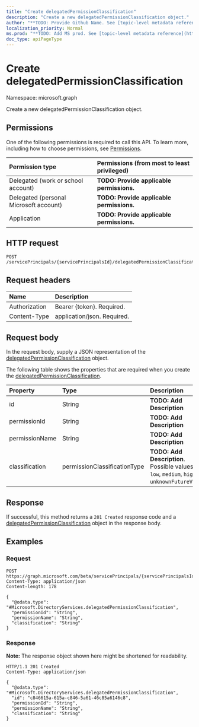 ```yaml
---
title: "Create delegatedPermissionClassification"
description: "Create a new delegatedPermissionClassification object."
author: "**TODO: Provide Github Name. See [topic-level metadata reference](https://msgo.azurewebsites.net/add/document/guidelines/metadata.html#topic-level-metadata)**"
localization_priority: Normal
ms.prod: "**TODO: Add MS prod. See [topic-level metadata reference](https://msgo.azurewebsites.net/add/document/guidelines/metadata.html#topic-level-metadata)**"
doc_type: apiPageType
---
```


# Create delegatedPermissionClassification
Namespace: microsoft.graph

Create a new delegatedPermissionClassification object.

## Permissions
One of the following permissions is required to call this API. To learn more, including how to choose permissions, see [Permissions](/graph/permissions-reference).

|Permission type|Permissions (from most to least privileged)|
|:---|:---|
|Delegated (work or school account)|**TODO: Provide applicable permissions.**|
|Delegated (personal Microsoft account)|**TODO: Provide applicable permissions.**|
|Application|**TODO: Provide applicable permissions.**|

## HTTP request

<!-- {
  "blockType": "ignored"
}
-->
``` http
POST /servicePrincipals/{servicePrincipalsId}/delegatedPermissionClassifications
```

## Request headers
|Name|Description|
|:---|:---|
|Authorization|Bearer {token}. Required.|
|Content-Type|application/json. Required.|

## Request body
In the request body, supply a JSON representation of the [delegatedPermissionClassification](../resources/delegatedpermissionclassification.md) object.

The following table shows the properties that are required when you create the [delegatedPermissionClassification](../resources/delegatedpermissionclassification.md).

|Property|Type|Description|
|:---|:---|:---|
|id|String|**TODO: Add Description**|
|permissionId|String|**TODO: Add Description**|
|permissionName|String|**TODO: Add Description**|
|classification|permissionClassificationType|**TODO: Add Description**. Possible values are: `low`, `medium`, `high`, `unknownFutureValue`.|



## Response

If successful, this method returns a `201 Created` response code and a [delegatedPermissionClassification](../resources/delegatedpermissionclassification.md) object in the response body.

## Examples

### Request
<!-- {
  "blockType": "request",
  "name": "create_delegatedpermissionclassification_from_"
}
-->
``` http
POST https://graph.microsoft.com/beta/servicePrincipals/{servicePrincipalsId}/delegatedPermissionClassifications
Content-Type: application/json
Content-length: 178

{
  "@odata.type": "#Microsoft.DirectoryServices.delegatedPermissionClassification",
  "permissionId": "String",
  "permissionName": "String",
  "classification": "String"
}
```


### Response
**Note:** The response object shown here might be shortened for readability.
<!-- {
  "blockType": "response",
  "truncated": true,
  "@odata.type": "Microsoft.DirectoryServices.delegatedPermissionClassification"
}
-->
``` http
HTTP/1.1 201 Created
Content-Type: application/json

{
  "@odata.type": "#Microsoft.DirectoryServices.delegatedPermissionClassification",
  "id": "c846615a-615a-c846-5a61-46c85a6146c8",
  "permissionId": "String",
  "permissionName": "String",
  "classification": "String"
}
```

